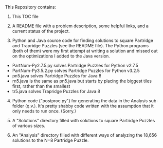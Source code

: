 This Repository contains:

1. This TOC file

2. A README file with a problem description, some helpful links, and a current status of the project.

3. Python and Java source code for finding solutions to square Partridge and Trapridge Puzzles (see the README file). The Python programs (both of them) were my first attempt at writing a solution and missed out on the optimizations I added to the Java version.  
* PartNum-Py2.7.5.py solves Partridge Puzzles for Python v2.7.5
* PartNum-Py3.5.2.py solves Partridge Puzzles for Python v3.2.5
* pn5.java solves Partridge Puzzles for Java 8
* rn5.java is the same as pn5.java but starts by placing the biggest tiles first, rather than the smallest
* tr5.java solves Trapridge Puzzles for Java 8

4. Python code ("postproc.py") for generating the data in the Analysis sub-folder (q.v.). It's pretty shabby code written with the assumption that it only needs to run once. (Sorry.)

5. A "Solutions" directory filled with solutions to square Partridge Puzzles of various sizes.

6. An "Analysis" directory filled with different ways of analyzing the 18,656 solutions to the N=8 Partridge Puzzle. 




